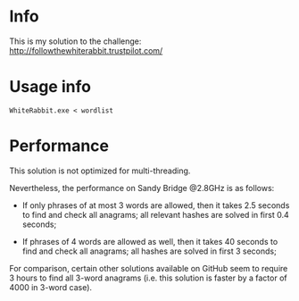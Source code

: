 Info
====

This is my solution to the challenge: http://followthewhiterabbit.trustpilot.com/

Usage info
==========

```
WhiteRabbit.exe < wordlist
```

Performance
===========

This solution is not optimized for multi-threading.

Nevertheless, the performance on Sandy Bridge @2.8GHz is as follows:

* If only phrases of at most 3 words are allowed, then it takes 2.5 seconds to find and check all anagrams; all relevant hashes are solved in first 0.4 seconds;

* If phrases of 4 words are allowed as well, then it takes 40 seconds to find and check all anagrams; all hashes are solved in first 3 seconds;

For comparison, certain other solutions available on GitHub seem to require 3 hours to find all 3-word anagrams (i.e. this solution is faster by a factor of 4000 in 3-word case).